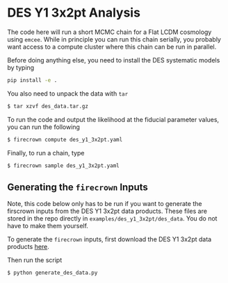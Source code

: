 # DES Y1 3x2pt Analysis

The code here will run a short MCMC chain for a Flat LCDM cosmology using
`emcee`. While in principle you can run this chain serially, you probably
want access to a compute cluster where this chain can be run in parallel.

Before doing anything else, you need to install the DES systematic models by
typing

```bash
pip install -e .
```

You also need to unpack the data with `tar`

```bash
$ tar xzvf des_data.tar.gz
```

To run the code and output the likelihood at the fiducial parameter values,
you can run the following

```bash
$ firecrown compute des_y1_3x2pt.yaml
```

Finally, to run a chain, type

```bash
$ firecrown sample des_y1_3x2pt.yaml
```

## Generating the `firecrown` Inputs

Note, this code below only has to be run if you want to generate the firscrown
inputs from the DES Y1 3x2pt data products. These files are stored in the repo
directly in `examples/des_y1_3x2pt/des_data`. You do not have to make them
yourself.

To generate the `firecrown` inputs, first download the DES Y1 3x2pt
data products [here](http://desdr-server.ncsa.illinois.edu/despublic/y1a1_files/chains/2pt_NG_mcal_1110.fits).

Then run the script

```bash
$ python generate_des_data.py
```
